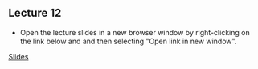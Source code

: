 ## Lecture 12

- Open the lecture slides in a new browser window by right-clicking on the link below and and then selecting "Open link in new window".

[Slides](/assets/lectures/lect12/Lecture_12.html)                              
